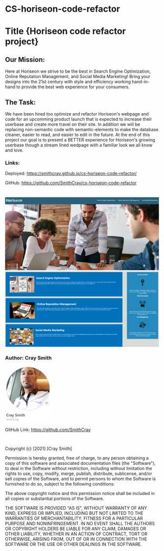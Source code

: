 # CS-horiseon-code-refactor

# Title {Horiseon code refactor project}

## Our Mission:

Here at Horiseon we strive to be the best in Search Engine Optimization,
Online Reputation Management, and Social Media Marketing! Bring your
designs into the 21st century with style and efficiency working hand-in-hand to provide the best web experience for your consumers.

## The Task:

We have been hired too optimize and refactor Horiseon's webpage and code for an upcomming product launch that is expected to increase their userbase and create more travel on their site. In addition we will be replacing non-semantic code with semantic-elements to make the database cleaner, easier to read, and easier to edit in the future. At the end of this project our goal is to present a BETTER experience for Horiseon's growing userbase though a stream lined wedpage with a familiar look we all know and love.

### Links:

Deployed: https://smithcray.github.io/cs-horiseon-code-refactor/

GitHub: https://github.com/SmithCray/cs-horiseon-code-refactor

#

![Horiseon Webpage P1](assets/images/SNIPPETS.PNG)
![Horiseon Webpage P2](assets/images/Capture.PNG)

### Author: **Cray Smith**

<img src="assets\images\p2cray.PNG" alt="Collin GitHub" width="150px">

GitHub Link: https://github.com/SmithCray

<br>

Copyright (c) [2021] [Cray Smith]

Permission is hereby granted, free of charge, to any person obtaining a copy
of this software and associated documentation files (the "Software"), to deal
in the Software without restriction, including without limitation the rights
to use, copy, modify, merge, publish, distribute, sublicense, and/or sell
copies of the Software, and to permit persons to whom the Software is
furnished to do so, subject to the following conditions:

The above copyright notice and this permission notice shall be included in all
copies or substantial portions of the Software.

THE SOFTWARE IS PROVIDED "AS IS", WITHOUT WARRANTY OF ANY KIND, EXPRESS OR
IMPLIED, INCLUDING BUT NOT LIMITED TO THE WARRANTIES OF MERCHANTABILITY,
FITNESS FOR A PARTICULAR PURPOSE AND NONINFRINGEMENT. IN NO EVENT SHALL THE
AUTHORS OR COPYRIGHT HOLDERS BE LIABLE FOR ANY CLAIM, DAMAGES OR OTHER
LIABILITY, WHETHER IN AN ACTION OF CONTRACT, TORT OR OTHERWISE, ARISING FROM,
OUT OF OR IN CONNECTION WITH THE SOFTWARE OR THE USE OR OTHER DEALINGS IN THE
SOFTWARE.
